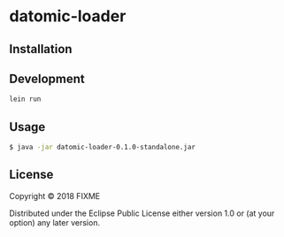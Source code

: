 # datomic-loader


## Installation

## Development

```bash
lein run
```

## Usage

```bash
$ java -jar datomic-loader-0.1.0-standalone.jar
```

## License

Copyright © 2018 FIXME

Distributed under the Eclipse Public License either version 1.0 or (at
your option) any later version.
